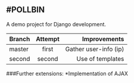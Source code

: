 #POLLBIN
---
A demo project for Django development.

| Branch | Attempt | Improvements|
|--------|:-------:|------------:|
| master | first   | Gather user-info (ip)
| second | second  | Use of templates

###Further extensions:
  *Implementation of AJAX